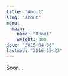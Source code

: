 ```yaml
---
title: "About"
slug: "about"
menu:
  main:
    name: "About"
    weight: 300
date: "2015-04-06"
lastmod: "2016-12-23"
---
```


Soon...